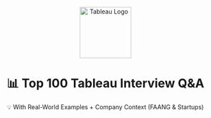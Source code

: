 <div align="center">

<img src="https://cdn.worldvectorlogo.com/logos/tableau-software.svg" alt="Tableau Logo" width="120"/>

# 📊 Top 100 Tableau Interview Q&A  
💡 With Real-World Examples + Company Context (FAANG & Startups)

</div>
